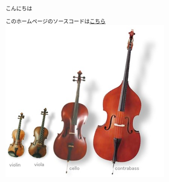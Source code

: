 こんにちは

このホームページのソースコードは[こちら](https://github.com//tanada-stone/SamplePages2/)
![pic of strings](./strings.jpg)